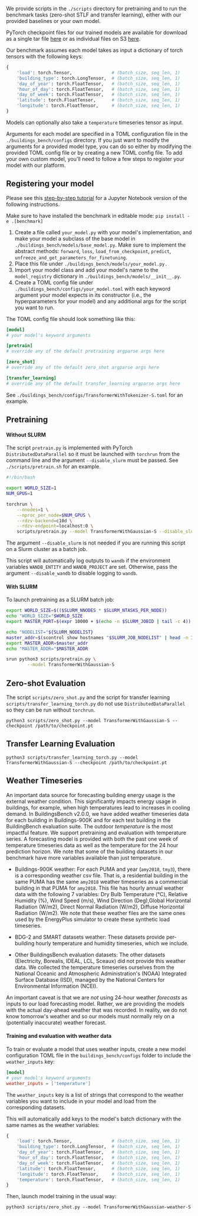 We provide scripts in the `./scripts` directory for pretraining and to run the benchmark tasks (zero-shot STLF and transfer learning), either with our provided baselines or your own model.

PyTorch checkpoint files for our trained models are available for download as a single tar file  [here](https://oedi-data-lake.s3.amazonaws.com/buildings-bench/v1.0.0/compressed/checkpoints.tar.gz) or as individual files on S3 [here](https://data.openei.org/s3_viewer?bucket=oedi-data-lake&prefix=buildings-bench%2Fv1.0.0%2Fcheckpoints%2F).


Our benchmark assumes each model takes as input a dictionary of torch tensors with the following keys:

```python
{
    'load': torch.Tensor,               # (batch_size, seq_len, 1)
    'building_type': torch.LongTensor,  # (batch_size, seq_len, 1)
    'day_of_year': torch.FloatTensor,   # (batch_size, seq_len, 1)
    'hour_of_day': torch.FloatTensor,   # (batch_size, seq_len, 1)
    'day_of_week': torch.FloatTensor,   # (batch_size, seq_len, 1)
    'latitude': torch.FloatTensor,      # (batch_size, seq_len, 1)
    'longitude': torch.FloatTensor,     # (batch_size, seq_len, 1)
}
```

Models can optionally also take a `temperature` timeseries tensor as input. 

Arguments for each model are specified in a TOML configuration file in the `./buildings_bench/configs` directory.
If you just want to modify the arguments for a provided model type, you can do so either by modifying the provided TOML config file or by creating a new TOML config file.
To add your own custom model, you'll need to follow a few steps to register your model with our platform.

## Registering your model

Please see this [step-by-step tutorial](https://github.com/NREL/BuildingsBench/blob/main/tutorials/registering_your_model_with_the_benchmark.ipynb) for a Jupyter Notebook version of the following instructions.

Make sure to have installed the benchmark in editable mode: `pip install -e .[benchmark]`

1. Create a file called `your_model.py` with your model's implementation, and make your model a subclass of the base model in `./buildings_bench/models/base_model.py`. Make sure to implement the abstract methods: `forward`, `loss`, `load_from_checkpoint`, `predict`, `unfreeze_and_get_parameters_for_finetuning`.
2. Place this file under `./buildings_bench/models/your_model.py.`
3. Import your model class and add your model's name to the `model_registry` dictionary in `./buildings_bench/models/__init__.py`.
4. Create a TOML config file under `./buildings_bench/configs/your_model.toml` with each keyword argument your model expects in its constructor (i.e., the hyperparameters for your model) and any additional args for the script you want to run.

The TOML config file should look something like this:

```toml
[model]
# your model's keyword arguments

[pretrain]
# override any of the default pretraining argparse args here

[zero_shot]
# override any of the default zero_shot argparse args here

[transfer_learning]
# override any of the default transfer_learning argparse args here
```
See `./buildings_bench/configs/TransformerWithTokenizer-S.toml` for an example.

## Pretraining

#### Without SLURM

The script `pretrain.py` is implemented with PyTorch `DistributedDataParallel` so it must be launched with `torchrun` from the command line and the argument `--disable_slurm` must be passed.
See `./scripts/pretrain.sh` for an example.


```bash
#!/bin/bash

export WORLD_SIZE=1
NUM_GPUS=1

torchrun \
    --nnodes=1 \
    --nproc_per_node=$NUM_GPUS \
    --rdzv-backend=c10d \
    --rdzv-endpoint=localhost:0 \
    scripts/pretrain.py --model TransformerWithGaussian-S --disable_slurm
```

The argument `--disable_slurm` is not needed if you are running this script on a Slurm cluster as a batch job.

This script will automatically log outputs to `wandb` if the environment variables `WANDB_ENTITY` and `WANDB_PROJECT` are set. Otherwise, pass the argument `--disable_wandb` to disable logging to `wandb`.

#### With SLURM

To launch pretraining as a SLURM batch job:

```bash
export WORLD_SIZE=$(($SLURM_NNODES * $SLURM_NTASKS_PER_NODE))
echo "WORLD_SIZE="$WORLD_SIZE
export MASTER_PORT=$(expr 10000 + $(echo -n $SLURM_JOBID | tail -c 4))

echo "NODELIST="${SLURM_NODELIST}
master_addr=$(scontrol show hostnames "$SLURM_JOB_NODELIST" | head -n 1)
export MASTER_ADDR=$master_addr
echo "MASTER_ADDR="$MASTER_ADDR

srun python3 scripts/pretrain.py \
        --model TransformerWithGaussian-S
```


## Zero-shot Evaluation

The script `scripts/zero_shot.py` and the script for transfer learning `scripts/transfer_learning_torch.py` do not use `DistributedDataParallel` so they can be run without `torchrun`.

`python3 scripts/zero_shot.py --model TransformerWithGaussian-S --checkpoint /path/to/checkpoint.pt`

## Transfer Learning Evaluation

`python3 scripts/transfer_learning_torch.py --model TransformerWithGaussian-S --checkpoint /path/to/checkpoint.pt`  

## Weather Timeseries

An important data source for forecasting building energy usage is the external weather condition. This significantly impacts energy usage in buildings, for example, when high temperatures lead to increases in cooling demand. In BuildingsBench v2.0.0, we have added weather timeseries data for each building in Buildings-900K and for each test building in the BuildingBench evaluation suite. The outdoor *temperature* is the most impactful feature. We support pretraining and evaluation with temperature series. A forecasting model is provided with both the past one week of temperature timeseries data as well as the temperature for the 24 hour prediction horizon. We note that some of the building datasets in our benchmark have more variables available than just temperature. 

* Buildings-900K weather: For each PUMA and year (`amy2018`, `tmy3`), there is a corresponding weather csv file. That is, a residential building in the same PUMA has the same `amy2018` weather timeseries as a commercial building in that PUMA for `amy2018`. This file has hourly annual weather data with the following 7 variables: Dry Bulb Temperature (°C), Relative Humidity (%), Wind Speed (m/s), Wind Direction (Deg),Global Horizontal Radiation (W/m2), Direct Normal Radiation (W/m2), Diffuse Horizontal Radiation (W/m2). We note that these weather files are the same ones used by the EnergyPlus simulator to create these synthetic load timeseries. 

* BDG-2 and SMART datasets weather: These datasets provide per-building hourly temperature and humidity timeseries, which we include.  

* Other BuildingsBench evaluation datasets: The other datasets (Electricity, Borealis, IDEAL, LCL, Sceaux) did not provide this weather data. We collected the temperature timeseries ourselves from the National Oceanic and Atmospheric Administration's (NOAA) Integrated Surface Database (ISD), managed by the National Centers for Environmental Information (NCEI).  

An important caveat is that we are *not* using 24-hour weather *forecasts* as inputs to our load forecasting model. Rather, we are providing the models with the actual day-ahead weather that was recorded. In reality, we do not know tomorrow's weather and so our models must normally rely on a (potentially inaccurate) weather forecast. 

#### Training and evaluation with weather data

To train or evaluate a model that uses weather inputs, create a new model configuration TOML file in the `buildings_bench/configs` folder to include the `weather_inputs` key:

```toml
[model]
# your model's keyword arguments
weather_inputs = ['temperature']

```

The `weather_inputs` key is a list of strings that correspond to the weather variables you want to include in your model and load from the corresponding datasets. 

This will automatically add keys to the model's batch dictionary with the same names as the weather variables:

```python
{
    'load': torch.Tensor,               # (batch_size, seq_len, 1)
    'building_type': torch.LongTensor,  # (batch_size, seq_len, 1)
    'day_of_year': torch.FloatTensor,   # (batch_size, seq_len, 1)
    'hour_of_day': torch.FloatTensor,   # (batch_size, seq_len, 1)
    'day_of_week': torch.FloatTensor,   # (batch_size, seq_len, 1)
    'latitude': torch.FloatTensor,      # (batch_size, seq_len, 1)
    'longitude': torch.FloatTensor,     # (batch_size, seq_len, 1)
    'temperature': torch.FloatTensor,   # (batch_size, seq_len, 1)
}
```

Then, launch model training in the usual way: 

`python3 scripts/zero_shot.py --model TransformerWithGaussian-weather-S`